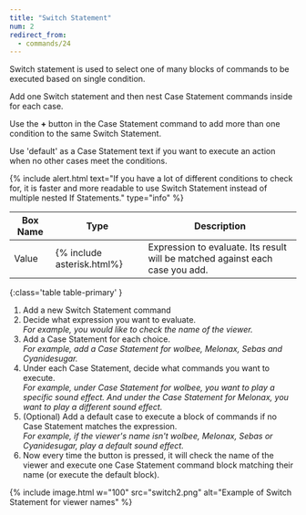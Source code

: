 ```yaml
---
title: "Switch Statement"
num: 2
redirect_from:
  - commands/24
---
```


Switch statement is used to select one of many blocks of commands to be executed based on single condition.   

Add one Switch statement and then nest Case Statement commands inside for each case.   

Use the **+** button in the Case Statement command to add more than one condition to the same Switch Statement.  

Use 'default' as a Case Statement text if you want to execute an action when no other cases meet the conditions.

{% include alert.html text="If you have a lot of different conditions to check for, it is faster and more readable to use Switch Statement instead of multiple nested If Statements." type="info" %} 

| Box Name | Type | Description | 
|-------|--------|--------|
| Value| {% include asterisk.html%}	 | Expression to evaluate. Its result will be matched against each case you add.
{:class='table table-primary' }

1. Add a new Switch Statement command
1. Decide what expression you want to evaluate.\
*For example, you would like to check the name of the viewer.*
2. Add a Case Statement for each choice.\
*For example, add a Case Statement for wolbee, Melonax, Sebas and Cyanidesugar.*
3. Under each Case Statement, decide what commands you want to execute.\
*For example, under Case Statement for wolbee, you want to play a specific sound effect. And under the Case Statement for Melonax, you want to play a different sound effect.*
4. (Optional) Add a default case to execute a block of commands if no Case Statement matches the expression.\
*For example, if the viewer's name isn't wolbee, Melonax, Sebas or Cyanidesugar, play a default sound effect.*
5. Now every time the button is pressed, it will check the name of the viewer and execute one Case Statement command block matching their name (or execute the default block).  


  {% include image.html w="100" src="switch2.png" alt="Example of Switch Statement for viewer names" %}









